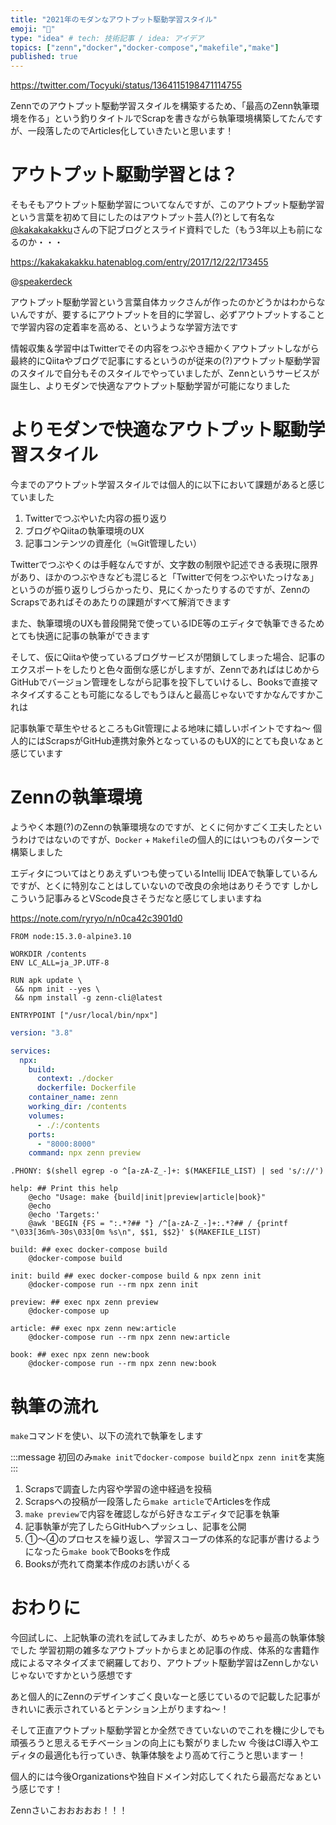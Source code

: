```yaml
---
title: "2021年のモダンなアウトプット駆動学習スタイル"
emoji: "🚀"
type: "idea" # tech: 技術記事 / idea: アイデア
topics: ["zenn","docker","docker-compose","makefile","make"]
published: true
---
```


https://twitter.com/Tocyuki/status/1364115198471114755

Zennでのアウトプット駆動学習スタイルを構築するため、「最高のZenn執筆環境を作る」という釣りタイトルでScrapを書きながら執筆環境構築してたんですが、一段落したのでArticles化していきたいと思います！

# アウトプット駆動学習とは？
そもそもアウトプット駆動学習についてなんですが、このアウトプット駆動学習という言葉を初めて目にしたのはアウトプット芸人(?)として有名な[@kakakakakku](https://twitter.com/kakakakakku)さんの下記ブログとスライド資料でした（もう3年以上も前になるのか・・・

https://kakakakakku.hatenablog.com/entry/2017/12/22/173455

@[speakerdeck](9abf954ad90d4d53bd8be40edac90c1f)

アウトプット駆動学習という言葉自体カックさんが作ったのかどうかはわからないんですが、要するにアウトプットを目的に学習し、必ずアウトプットすることで学習内容の定着率を高める、というような学習方法です

情報収集＆学習中はTwitterでその内容をつぶやき細かくアウトプットしながら最終的にQiitaやブログで記事にするというのが従来の(?)アウトプット駆動学習のスタイルで自分もそのスタイルでやっていましたが、Zennというサービスが誕生し、よりモダンで快適なアウトプット駆動学習が可能になりました

# よりモダンで快適なアウトプット駆動学習スタイル
今までのアウトプット学習スタイルでは個人的に以下において課題があると感じていました

1. Twitterでつぶやいた内容の振り返り
2. ブログやQiitaの執筆環境のUX
3. 記事コンテンツの資産化（≒Git管理したい）

Twitterでつぶやくのは手軽なんですが、文字数の制限や記述できる表現に限界があり、ほかのつぶやきなども混じると「Twitterで何をつぶやいたっけなぁ」というのが振り返りしづらかったり、見にくかったりするのですが、ZennのScrapsであればそのあたりの課題がすべて解消できます

また、執筆環境のUXも普段開発で使っているIDE等のエディタで執筆できるためとても快適に記事の執筆ができます

そして、仮にQiitaや使っているブログサービスが閉鎖してしまった場合、記事のエクスポートをしたりと色々面倒な感じがしますが、ZennであればはじめからGitHubでバージョン管理をしながら記事を投下していけるし、Booksで直接マネタイズすることも可能になるしでもうほんと最高じゃないですかなんですかこれは

記事執筆で草生やせるところもGit管理による地味に嬉しいポイントですね〜
個人的にはScrapsがGitHub連携対象外となっているのもUX的にとても良いなぁと感じています

# Zennの執筆環境
ようやく本題(?)のZennの執筆環境なのですが、とくに何かすごく工夫したというわけではないのですが、`Docker` + `Makefile`の個人的にはいつものパターンで構築しました

エディタについてはとりあえずいつも使っているIntellij IDEAで執筆しているんですが、とくに特別なことはしていないので改良の余地はありそうです
しかしこういう記事みるとVScode良さそうだなと感じてしまいますね

https://note.com/ryryo/n/n0ca42c3901d0

```docker:Dockerfile
FROM node:15.3.0-alpine3.10

WORKDIR /contents
ENV LC_ALL=ja_JP.UTF-8

RUN apk update \
 && npm init --yes \
 && npm install -g zenn-cli@latest

ENTRYPOINT ["/usr/local/bin/npx"]
```

```yaml:docker-compose.yml
version: "3.8"

services:
  npx:
    build:
      context: ./docker
      dockerfile: Dockerfile
    container_name: zenn
    working_dir: /contents
    volumes:
      - ./:/contents
    ports:
      - "8000:8000"
    command: npx zenn preview
```

```makefile:Makefile
.PHONY: $(shell egrep -o ^[a-zA-Z_-]+: $(MAKEFILE_LIST) | sed 's/://')

help: ## Print this help
	@echo "Usage: make {build|init|preview|article|book}"
	@echo
	@echo 'Targets:'
	@awk 'BEGIN {FS = ":.*?## "} /^[a-zA-Z_-]+:.*?## / {printf "\033[36m%-30s\033[0m %s\n", $$1, $$2}' $(MAKEFILE_LIST)

build: ## exec docker-compose build
	@docker-compose build

init: build ## exec docker-compose build & npx zenn init
	@docker-compose run --rm npx zenn init

preview: ## exec npx zenn preview
	@docker-compose up

article: ## exec npx zenn new:article
	@docker-compose run --rm npx zenn new:article

book: ## exec npx zenn new:book
	@docker-compose run --rm npx zenn new:book
```

# 執筆の流れ
`make`コマンドを使い、以下の流れで執筆をします

:::message
初回のみ`make init`で`docker-compose build`と`npx zenn init`を実施
:::

1. Scrapsで調査した内容や学習の途中経過を投稿
2. Scrapsへの投稿が一段落したら`make article`でArticlesを作成
3. `make preview`で内容を確認しながら好きなエディタで記事を執筆
4. 記事執筆が完了したらGitHubへプッシュし、記事を公開
5. ①〜④のプロセスを繰り返し、学習スコープの体系的な記事が書けるようになったら`make book`でBooksを作成
6. Booksが売れて商業本作成のお誘いがくる

# おわりに
今回試しに、上記執筆の流れを試してみましたが、めちゃめちゃ最高の執筆体験でした
学習初期の雑多なアウトプットからまとめ記事の作成、体系的な書籍作成によるマネタイズまで網羅しており、アウトプット駆動学習はZennしかないじゃないですかという感想です

あと個人的にZennのデザインすごく良いなーと感じているので記載した記事がきれいに表示されているとテンション上がりますね〜！

そして正直アウトプット駆動学習とか全然できていないのでこれを機に少しでも頑張ろうと思えるモチベーションの向上にも繋がりましたｗ
今後はCI導入やエディタの最適化も行っていき、執筆体験をより高めて行こうと思いますー！

個人的には今後Organizationsや独自ドメイン対応してくれたら最高だなぁという感じです！

Zennさいこおおおおお！！！